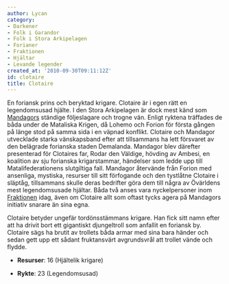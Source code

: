 ```yaml
---
author: Lycan
category:
- Darkener
- Folk i Garandor
- Folk i Stora Arkipelagen
- Forianer
- Fraktionen
- Hjältar
- Levande legender
created_at: '2010-09-30T09:11:12Z'
id: clotaire
title: Clotaire
---
```

En foriansk prins och beryktad krigare. Clotaire är i egen rätt en legendomsusad hjälte. I den Stora Arkipelagen är dock mest känd som [Mandagors] ständige följeslagare och trogne vän. Enligt ryktena träffades de båda under de Mataliska Krigen, då Lohemo och Forion för första gången på länge stod på samma sida i en väpnad konflikt. Clotaire och Mandagor utvecklade starka vänskapsband efter att tillsammans ha lett försvaret av den belägrade forianska staden Demalanda. Mandagor blev därefter presenterad för Clotaires far, Rodar den Väldige, hövding av Ambesi, en koalition av sju forianska krigarstammar, händelser som ledde upp till Matalifederationens slutgiltiga fall. Mandagor återvände från Forion med ansenliga, mystiska, resurser till sitt förfogande och den tystlåtne Clotaire i släptåg, tillsammans skulle deras bedrifter göra dem till några av Övärldens mest legendomsusade hjältar. Båda två anses vara nyckelpersoner inom [Fraktionen] idag, även om Clotaire allt som oftast tycks agera på Mandagors initiativ snarare än sina egna.

Clotaire betyder ungefär tordönsstämmans krigare. Han fick sitt namn efter att ha drivit bort ett gigantiskt djungeltroll som anfallit en foriansk by. Clotaire sägs ha brutit av trollets båda armar med sina bara händer och sedan gett upp ett sådant fruktansvärt avgrundsvrål att trollet vände och flydde.

- **Resurser**: 16 (Hjältelik krigare)
- **Rykte**: 23 (Legendomsusad)

  [Mandagors]: Mandagor_av_Tiro
  [Fraktionen]: Nammadi